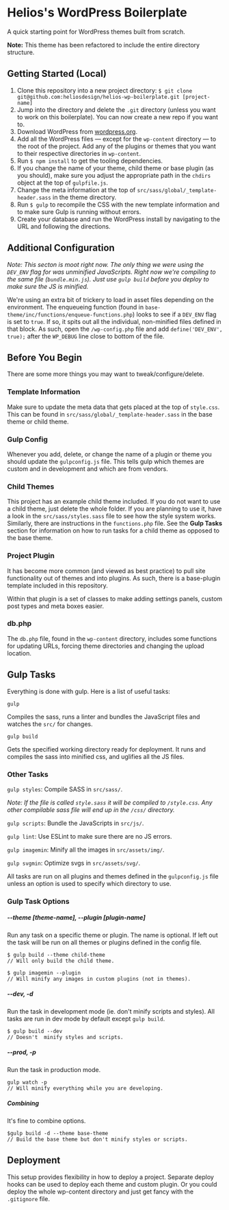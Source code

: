# Helios's WordPress Boilerplate

A quick starting point for WordPress themes built from scratch.

**Note:** This theme has been refactored to include the entire directory structure.


## Getting Started (Local)

1. Clone this repository into a new project directory: `$ git clone git@github.com:heliosdesign/helios-wp-boilerplate.git [project-name]`
2. Jump into the directory and delete the `.git` directory (unless you want to work on this boilerplate). You can now create a new repo if you want to.
3. Download WordPress from [wordpress.org](https://wordpress.org).
4. Add all the WordPress files &mdash; except for the `wp-content` directory &mdash; to the root of the project. Add any of the plugins or themes that you want to their respective directories in `wp-content`.
5. Run `$ npm install` to get the tooling dependencies.
6. If you change the name of your theme, child theme or base plugin (as you should), make sure you adjust the appropriate path in the `chdirs` object at the top of `gulpfile.js`.
7. Change the meta information at the top of `src/sass/global/_template-header.sass` in the theme directory.
8. Run `$ gulp` to recompile the CSS with the new template information and to make sure Gulp is running without errors.
9. Create your database and run the WordPress install by navigating to the URL and following the directions.


## Additional Configuration

*Note: This secton is moot right now. The only thing we were using the `DEV_ENV` flag for was unminified JavaScripts. Right now we're compiling to the same file (`bundle.min.js`). Just use `gulp build` before you deploy to make sure the JS is minified.*

We're using an extra bit of trickery to load in asset files depending on the environment. The enqueueing function (found in `base-theme/inc/functions/enqueue-functions.php`) looks to see if a `DEV_ENV` flag is set to `true`. If so, it spits out all the individual, non-minified  files defined in that block. As such, open the `/wp-config.php` file and add `define('DEV_ENV', true);` after the `WP_DEBUG` line close to bottom of the file.


## Before You Begin

There are some more things you may want to tweak/configure/delete.

### Template Information

Make sure to update the meta data that gets placed at the top of `style.css`. This can be found in `src/sass/global/_template-header.sass` in the base theme or child theme.

### Gulp Config

Whenever you add, delete, or change the name of a plugin or theme you should update the `gulpconfig.js` file. This tells gulp which themes are custom and in development and which are from vendors.

### Child Themes

This project has an example child theme included. If you do not want to use a child theme, just delete the whole folder. If you are planning to use it, have a look in the `src/sass/styles.sass` file to see how the style system works. Similarly, there are instructions in the `functions.php` file. See the **Gulp Tasks** section for information on how to run tasks for a child theme as opposed to the base theme.

### Project Plugin

It has become more common (and viewed as best practice) to pull site functionality out of themes and into plugins. As such, there is a base-plugin template included in this repository.

Within that plugin is a set of classes to make adding settings panels, custom post types and meta boxes easier.


### db.php

The `db.php` file, found in the `wp-content` directory, includes some functions for updating URLs, forcing theme directories and changing the upload location.


## Gulp Tasks

Everything is done with gulp. Here is a list of useful tasks:


`gulp`
	
Compiles the sass, runs a linter and bundles the JavaScript files and watches the `src/` for changes.

`gulp build`
	
Gets the specified working directory ready for deployment. It runs and compiles the sass into minified css, and uglifies all the JS files.

### Other Tasks

`gulp styles`: Compile SASS in `src/sass/`. 

*Note: If the file is called `style.sass` it will be compiled to `/style.css`. Any other compilable sass file will end up in the `/css/` directory.* 

`gulp scripts`: Bundle the JavaScripts in `src/js/`.

`gulp lint`: Use ESLint to make sure there are no JS errors.

`gulp imagemin`: Minify all the images in `src/assets/img/`.

`gulp svgmin`: Optimize svgs in `src/assets/svg/`.



All tasks are run on all plugins and themes defined in the `gulpconfig.js` file unless an option is used to specify which directory to use.


### Gulp Task Options

##### --theme [theme-name], --plugin [plugin-name]

Run any task on a specific theme or plugin. The name is optional. If left out the task will be run on all themes or plugins defined in the config file.

```
$ gulp build --theme child-theme
// Will only build the child theme.

$ gulp imagemin --plugin
// Will minify any images in custom plugins (not in themes).
```

##### --dev, -d

Run the task in development mode (ie. don't minify scripts and styles). All tasks are run in dev mode by default except `gulp build`.

```
$ gulp build --dev
// Doesn't  minify styles and scripts.
```


##### --prod, -p

Run the task in production mode.

```
gulp watch -p
// Will minify everything while you are developing.
```

##### Combining

It's fine to combine options.

```
$gulp build -d --theme base-theme
// Build the base theme but don't minify styles or scripts.
```



## Deployment

This setup provides flexibility in how to deploy a project. Separate deploy hooks can be used to deploy each theme and custom plugin. Or you could deploy the whole wp-content directory and just get fancy with the `.gitignore` file.
